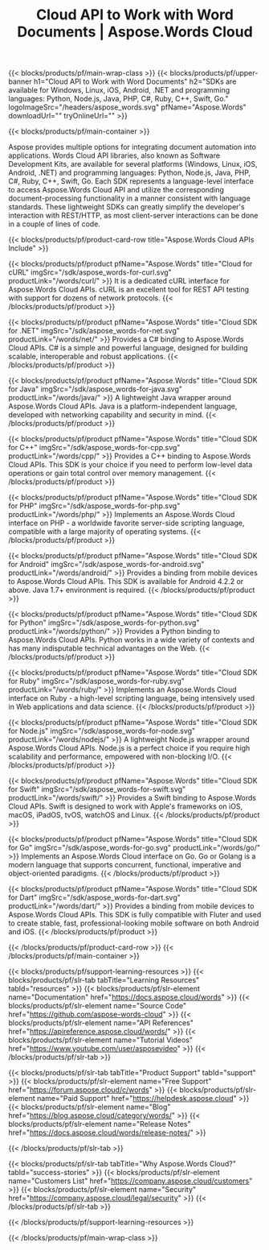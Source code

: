 ﻿---
title: Cloud API to Work with Word Documents | Aspose.Words Cloud 
description: Cloud SDKs to Generate & Convert Word Documents
weight: 10
url: /family
---

{{< blocks/products/pf/main-wrap-class >}}
{{< blocks/products/pf/upper-banner h1="Cloud API to Work with Word Documents" h2="SDKs are available for Windows, Linux, iOS, Android, .NET and programming languages: Python, Node.js, Java, PHP, C#, Ruby, C++, Swift, Go." logoImageSrc="/headers/aspose_words.svg" pfName="Aspose.Words" downloadUrl="" tryOnlineUrl="" >}}

{{< blocks/products/pf/main-container >}}
<div class="container-fluid features-section singleproduct">
<div class="col-lg-12">
<div class="row">
 <div class="container">
<p>Aspose provides multiple options for integrating document automation into applications. Words Cloud API libraries, also known as Software Development Kits, are available for several platforms (Windows, Linux, iOS, Android, .NET) and programming languages: Python, Node.js, Java, PHP, C#, Ruby, C++, Swift, Go. Each SDK represents a language-level interface to access Aspose.Words Cloud API and utilize the corresponding document-processing functionality in a manner consistent with language standards. These lightweight SDKs can greatly simplify the developer's interaction with REST/HTTP, as most client-server interactions can be done in a couple of lines of code.</p>
</div>
</div>
</div>
</div>
{{< blocks/products/pf/product-card-row title="Aspose.Words Cloud APIs Include" >}}

{{< blocks/products/pf/product pfName="Aspose.Words" title="Cloud for cURL" imgSrc="/sdk/aspose_words-for-curl.svg" productLink="/words/curl/" >}}
It is a dedicated cURL interface for Aspose.Words Cloud APIs. cURL is an excellent tool for REST API testing with support for dozens of network protocols.
{{< /blocks/products/pf/product >}}

{{< blocks/products/pf/product pfName="Aspose.Words" title="Cloud SDK for .NET" imgSrc="/sdk/aspose_words-for-net.svg" productLink="/words/net/" >}}
Provides a C# binding to Aspose.Words Cloud APIs. C# is a simple and powerful language, designed for building scalable, interoperable and robust applications.
{{< /blocks/products/pf/product >}}

{{< blocks/products/pf/product pfName="Aspose.Words" title="Cloud SDK for Java" imgSrc="/sdk/aspose_words-for-java.svg" productLink="/words/java/" >}}
A lightweight Java wrapper around Aspose.Words Cloud APIs. Java is a platform-independent language, developed with networking capability and security in mind.
{{< /blocks/products/pf/product >}}

{{< blocks/products/pf/product pfName="Aspose.Words" title="Cloud SDK for C++" imgSrc="/sdk/aspose_words-for-cpp.svg" productLink="/words/cpp/" >}}
Provides a C++ binding to Aspose.Words Cloud APIs. This SDK is your choice if you need to perform low-level data operations or gain total control over memory management.
{{< /blocks/products/pf/product >}}

{{< blocks/products/pf/product pfName="Aspose.Words" title="Cloud SDK for PHP" imgSrc="/sdk/aspose_words-for-php.svg" productLink="/words/php/" >}}
Implements an Aspose.Words Cloud interface on PHP - a worldwide favorite server-side scripting language, compatible with a large majority of operating systems.
{{< /blocks/products/pf/product >}}

{{< blocks/products/pf/product pfName="Aspose.Words" title="Cloud SDK for Android" imgSrc="/sdk/aspose_words-for-android.svg" productLink="/words/android/" >}}
Provides a binding from mobile devices to Aspose.Words Cloud APIs. This SDK is available for Android 4.2.2 or above. Java 1.7+ environment is required.
{{< /blocks/products/pf/product >}}

{{< blocks/products/pf/product pfName="Aspose.Words" title="Cloud SDK for Python" imgSrc="/sdk/aspose_words-for-python.svg" productLink="/words/python/" >}}
Provides a Python binding to Aspose.Words Cloud APIs. Python works in a wide variety of contexts and has many indisputable technical advantages on the Web.
{{< /blocks/products/pf/product >}}

{{< blocks/products/pf/product pfName="Aspose.Words" title="Cloud SDK for Ruby" imgSrc="/sdk/aspose_words-for-ruby.svg" productLink="/words/ruby/" >}}
Implements an Aspose.Words Cloud interface on Ruby - a high-level scripting language, being intensively used in Web applications and data science.
{{< /blocks/products/pf/product >}}

{{< blocks/products/pf/product pfName="Aspose.Words" title="Cloud SDK for Node.js" imgSrc="/sdk/aspose_words-for-node.svg" productLink="/words/nodejs/" >}}
A lightweight Node.js wrapper around Aspose.Words Cloud APIs.
Node.js is a perfect choice if you require high scalability and performance, empowered with non-blocking I/O.
{{< /blocks/products/pf/product >}}

{{< blocks/products/pf/product pfName="Aspose.Words" title="Cloud SDK for Swift" imgSrc="/sdk/aspose_words-for-swift.svg" productLink="/words/swift/" >}}
Provides a Swift binding to Aspose.Words Cloud APIs.
Swift is designed to work with Apple's frameworks on iOS, macOS, iPadOS, tvOS, watchOS and Linux.
{{< /blocks/products/pf/product >}}

{{< blocks/products/pf/product pfName="Aspose.Words" title="Cloud SDK for Go" imgSrc="/sdk/aspose_words-for-go.svg" productLink="/words/go/" >}}
Implements an Aspose.Words Cloud interface on Go.
Go or Golang is a modern language that supports concurrent, functional, imperative and object-oriented paradigms.
{{< /blocks/products/pf/product >}}

{{< blocks/products/pf/product pfName="Aspose.Words" title="Cloud SDK for Dart" imgSrc="/sdk/aspose_words-for-dart.svg" productLink="/words/dart/" >}}
Provides a binding from mobile devices to Aspose.Words Cloud APIs.
This SDK is fully compatible with Fluter and used to create stable, fast, professional-looking mobile software on both Android and iOS.
{{< /blocks/products/pf/product >}}

{{< /blocks/products/pf/product-card-row >}}
{{< /blocks/products/pf/main-container >}}

{{< blocks/products/pf/support-learning-resources >}}
{{< blocks/products/pf/slr-tab tabTitle="Learning Resources" tabId="resources" >}}
{{< blocks/products/pf/slr-element name="Documentation" href="https://docs.aspose.cloud/words" >}}
{{< blocks/products/pf/slr-element name="Source Code" href="https://github.com/aspose-words-cloud" >}}
{{< blocks/products/pf/slr-element name="API References" href="https://apireference.aspose.cloud/words/" >}}
{{< blocks/products/pf/slr-element name="Tutorial Videos" href="https://www.youtube.com/user/asposevideo" >}}
{{< /blocks/products/pf/slr-tab >}}

{{< blocks/products/pf/slr-tab tabTitle="Product Support" tabId="support" >}}
{{< blocks/products/pf/slr-element name="Free Support" href="https://forum.aspose.cloud/c/words" >}}
{{< blocks/products/pf/slr-element name="Paid Support" href="https://helpdesk.aspose.cloud" >}}
{{< blocks/products/pf/slr-element name="Blog" href="https://blog.aspose.cloud/category/words/" >}}
{{< blocks/products/pf/slr-element name="Release Notes" href="https://docs.aspose.cloud/words/release-notes/" >}}

{{< /blocks/products/pf/slr-tab >}}

{{< blocks/products/pf/slr-tab tabTitle="Why Aspose.Words Cloud?" tabId="success-stories" >}}
{{< blocks/products/pf/slr-element name="Customers List" href="https://company.aspose.cloud/customers" >}}
{{< blocks/products/pf/slr-element name="Security" href="https://company.aspose.cloud/legal/security" >}}
{{< /blocks/products/pf/slr-tab >}}

{{< /blocks/products/pf/support-learning-resources >}}

{{< /blocks/products/pf/main-wrap-class >}}
